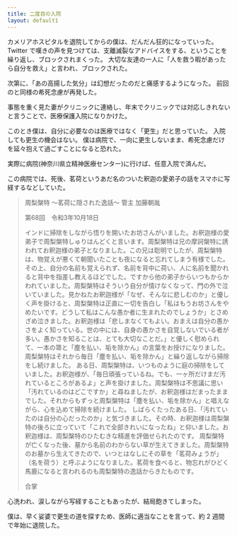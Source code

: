```yaml
---
title: 二度目の入院
layout: default1
---
```

カメリアホスピタルを退院してからの僕は、だんだん狂的になっていった。
Twitter で嘆きの声を見つけては、支離滅裂なアドバイスをする、ということを繰り返し、ブロックされまくった。
大切な友達の一人に「人を救う暇があったら自分を救え」と言われ、ブロックされた。

次第に、「あの高揚した気分」は幻想だったのだと痛感するようになった。
前回のと同様の希死念慮が再発した。

事態を重く見た妻がクリニックに連絡し、年末でクリニックでは対応しきれないと言うことで、医療保護入院になりかけた。

このとき僕は、自分に必要なのは医療ではなく「更生」だと思っていた。
入院しても更生の機会はない。
僕は病院で、一向に更生しないまま、希死念慮だけを延々抱えて過ごすことになると恐れた。

実際に病院(神奈川県立精神医療センター)に行けば、任意入院で済んだ。

この病院では、死後、茗荷というあだ名のついた釈迦の愛弟子の話をスマホに写経するなどしていた。

> 周梨槃特
> ～茗荷に隠された逸話～
> 管主 加藤朝胤
>
> 第68回　令和3年10月18日
> 
> インドに掃除をしながら悟りを開いたお坊さんがいました。お釈迦様の愛弟子で周梨槃特しゅりはんどくと言います。周梨槃特は兄の摩訶槃特に誘われてお釈迦様の弟子となりました。この兄は聡明でしたが、周梨槃特は、物覚えが悪くて朝聞いたことも夜になると忘れてしまう有様でした。その上、自分の名前も覚えられず、名前を背中に荷い、人に名前を聞かれると背中を指差し教えるほどでした。ですから他の弟子からいつもからかわれていました。周梨槃特はそういう自分が情けなくなって、門の外で泣いていました。見かねたお釈迦様が「なぜ、そんなに悲しむのか」と優しく声を掛けると、周梨槃特は正直に一切を告白し「私はもうお坊さんをやめたいです。どうして私はこんな愚か者に生まれたのでしょうか」とさめざめ泣きました。お釈迦様は「悲しまなくてもよい。おまえは自分の愚かさをよく知っている。世の中には、自身の愚かさを自覚しないでいる者が多い。愚かさを知ることは、とても大切なことだ。」と優しく慰められて、一本の箒と「塵を払い、垢を除かん」の言葉をお授けになりました。周梨槃特はそれから毎日「塵を払い、垢を除かん」と繰り返しながら掃除をし続けました。
> ある日、周梨槃特は、いつものように庭の掃除をしていました。お釈迦様が、「毎日頑張っているね。でも、一ヶ所だけまだ汚れているところがあるよ」と声を掛けました。周梨槃特は不思議に思い「汚れているのはどこですか」と尋ねましたが、お釈迦様はだまったままでした。それからもずっと周梨槃特は「塵を払い、垢を除かん」と唱えながら、心を込めて掃除を続けました。
> しばらくたったある日、「汚れていたのは自分の心だったのか」と気づきました。その時、お釈迦様は周梨槃特の後ろに立っていて「これで全部きれいになったね」と仰いました。お釈迦様は、周梨槃特のひたむきな精進を評価せられたのです。
> 周梨槃特が亡くなった後、墓から名前のわからない草が生えてきました。周梨槃特のお墓から生えてきたので、いつとはなしにその草を「茗荷みょうが」（名を荷う）と呼ぶようになりました。茗荷を食べると、物忘れがひどく馬鹿になると言われるのも周梨槃特の逸話からきたものです。
> 
> 合掌

心洗われ、涙しながら写経することもあったが、結局飽きてしまった。

僕は、早く娑婆で更生の道を探すため、医師に適当なことを言って、約 2 週間で年始に退院した。

